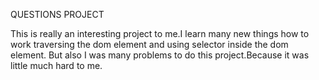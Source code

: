 QUESTIONS PROJECT

This is really an interesting project to me.I learn many new things how to work traversing the dom element and using selector inside the dom element.
But also I was many problems to do this project.Because it was little much hard to me.
